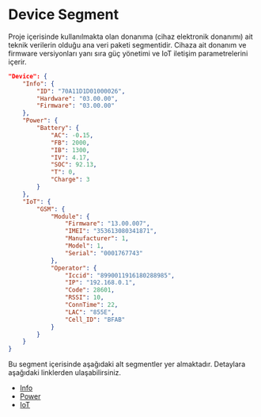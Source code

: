 # Device Segment

Proje içerisinde kullanılmakta olan donanıma (cihaz elektronik donanımı) ait teknik verilerin olduğu ana veri paketi segmentidir. Cihaza ait donanım ve firmware versiyonları yanı sıra güç yönetimi ve IoT iletişim parametrelerini içerir.

```json
"Device": {
    "Info": {
        "ID": "70A11D1D01000026",
        "Hardware": "03.00.00",
        "Firmware": "03.00.00"
    },
    "Power": {
        "Battery": {
            "AC": -0.15,
            "FB": 2000,
            "IB": 1300,
            "IV": 4.17,
            "SOC": 92.13,
            "T": 0,
            "Charge": 3
        }
    },
    "IoT": {
        "GSM": {
            "Module": {
                "Firmware": "13.00.007",
                "IMEI": "353613080341871",
                "Manufacturer": 1,
                "Model": 1,
                "Serial": "0001767743"
            },
            "Operator": {
                "Iccid": "8990011916180288985",
                "IP": "192.168.0.1",
                "Code": 28601,
                "RSSI": 10,
                "ConnTime": 22,
                "LAC": "855E",
                "Cell_ID": "BFAB"
            }
        }
    }
}
```

Bu segment içerisinde aşağıdaki alt segmentler yer almaktadır. Detaylara aşağıdaki linklerden ulaşabilirsiniz.

* [Info](Info/Readme.md)
* [Power](Power/Readme.md)
* [IoT](IoT/Readme.md)